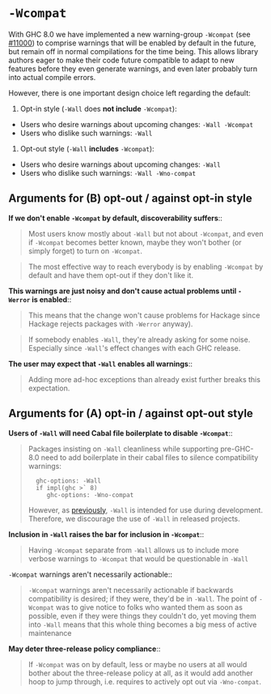 # `-Wcompat`



With GHC 8.0 we have implemented a new warning-group `-Wcompat` (see
[\#11000](https://gitlab.staging.haskell.org/ghc/ghc/issues/11000)) to comprise warnings that will be enabled by default in the
future, but remain off in normal compilations for the time
being. This allows library authors eager to make their code future
compatible to adapt to new features before they even generate
warnings, and even later probably turn into actual compile errors.



However, there is one important design choice left regarding the default:


1. Opt-in style  (`-Wall` does **not include** `-Wcompat`):

  - Users who desire warnings about upcoming changes: `-Wall -Wcompat`
  - Users who dislike such warnings: `-Wall`

1. Opt-out style (`-Wall` **includes** `-Wcompat`):

  - Users who desire warnings about upcoming changes: `-Wall`
  - Users who dislike such warnings: `-Wall -Wno-compat`

## Arguments **for (B) opt-out** / against opt-in style



**If we don't enable `-Wcompat` by default, discoverability suffers**::


>
>
> Most users know mostly about `-Wall` but not about
> `-Wcompat`, and even if `-Wcompat` becomes better known, maybe they
> won't bother (or simply forget) to turn on `-Wcompat`.
>
>

>
>
> The most effective way to reach everybody is by enabling `-Wcompat`
> by default and have them opt-out if they don't like it.
>
>


**This warnings are just noisy and don't cause actual problems until `-Werror` is enabled**::


>
>
> This means that the change won't cause problems for Hackage since Hackage rejects packages with `-Werror` anyway).
>
>

>
>
> If somebody enables `-Wall`, they're already asking for some noise.
> Especially since `-Wall`'s effect changes with each GHC release.
>
>


**The user may expect that `-Wall` enables all warnings**::


>
>
> Adding more ad-hoc exceptions than already exist further breaks this expectation.
>
>

## Arguments **for (A) opt-in** / against opt-out style



**Users of `-Wall` will need Cabal file boilerplate to disable `-Wcompat`**::


>
>
> Packages insisting on `-Wall` cleanliness while supporting pre-GHC-8.0 need to add boilerplate
> in their cabal files to silence compatibility warnings:
>
>
> ```wiki
>   ghc-options: -Wall
>   if impl(ghc >` 8)
>      ghc-options: -Wno-compat
> ```
>
>
> However, as [
> previously](https://mail.haskell.org/pipermail/ghc-devs/2016-January/010955.html|stated),
> `-Wall` is intended for use during development. Therefore, we discourage the use of `-Wall`
> in released projects.
>
>


**Inclusion in `-Wall` raises the bar for inclusion in `-Wcompat`**::


>
>
> Having `-Wcompat` separate from `-Wall` allows us to include
> more verbose warnings to `-Wcompat` that would be questionable in `-Wall`
>
>


`-Wcompat` warnings aren't necessarily actionable::


>
>
> `-Wcompat` warnings aren't necessarily actionable if backwards
> compatibility is desired; if they were, they'd be in `-Wall`. The
> point of `-Wcompat` was to give notice to folks who wanted them as soon
> as possible, even if they were things they couldn't do, yet moving
> them into `-Wall` means that this whole thing becomes a big mess of
> active maintenance
>
>


**May deter three-release policy compliance**::


>
>
> If `-Wcompat` was on by default, less or maybe no users at all would
> bother about the three-release policy at all, as it would add another
> hoop to jump through, i.e.  requires to actively opt out via
> `-Wno-compat`.
>
>

